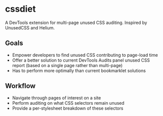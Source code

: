 cssdiet
=======

A DevTools extension for multi-page unused CSS auditing. Inspired by UnusedCSS and Helium.

## Goals

* Empower developers to find unused CSS contributing to page-load time
* Offer a better solution to current DevTools Audits panel unused CSS report (based on a single page rather than multi-page)
* Has to perform more optimally than current bookmarklet solutions

## Workflow

* Navigate through pages of interest on a site
* Perform auditing on what CSS selectors remain unused
* Provide a per-stylesheet breakdown of these selectors
